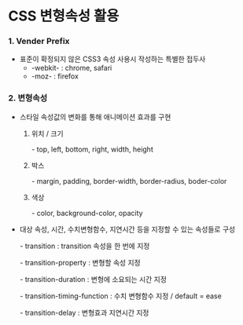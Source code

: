 # CSS 변형속성 활용

### 1. Vender Prefix

- 표준이 확정되지 않은 CSS3 속성 사용시 작성하는 특별한 접두사
  - -webkit- : chrome, safari
  - -moz- : firefox

### 2. 변형속성

- 스타일 속성값의 변화를 통해 애니메이션 효과를 구현

  1. 위치 / 크기

     \- top, left, bottom, right, width, height

  2. 박스

     \- margin, padding, border-width, border-radius, boder-color

  3. 색상

     \- color, background-color, opacity

- 대상 속성, 시간, 수치변형함수, 지연시간 등을 지정할 수 있는 속성들로 구성

  \- transition : transition 속성을 한 번에 지정

  \- transition-property : 변형할 속성 지정

  \- transition-duration : 변형에 소요되는 시간 지정

  \- transition-timing-function : 수치 변형함수 지정 / default = ease

  \- transition-delay : 변형효과 지연시간 지정

